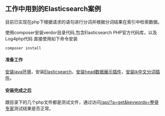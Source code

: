 ## 工作中用到的Elasticsearch案例

目前已实现在php下根据请求的语句进行分词并根据分词结果在索引中检索数据。

使用composer安装verdor目录代码,包含Elasticsearch PHP官方代码库，以及Log4php代码
直接使用如下命令安装

```
composer install
```

#### 准备工作
[安装java环境](readme/3.md)，安装[Elasticsearch](readme/2.md)，[安装head数据展示插件](http://mobz.github.io/elasticsearch-head/)，[安装ik中文分词插件](readme/1.md)。


#### 安装完成之后
跟目录下的几个php文件都是测试文件，通过访问[/api/?a=get&keywords=整骨专家](/api/?a=get&keywords=整骨专家)测试结果是否正常。